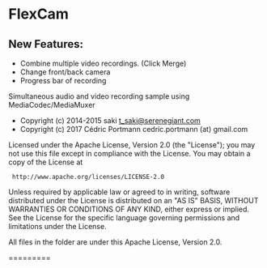 FlexCam
=========================

New Features:
---------------
 * Combine multiple video recordings. (Click Merge)
 * Change front/back camera
 * Progress bar of recording

Simultaneous audio and video recording sample using MediaCodec/MediaMuxer

 * Copyright (c) 2014-2015 saki t_saki@serenegiant.com
 * Copyright (c) 2017 Cédric Portmann cedric.portmann (at) gmail.com

 Licensed under the Apache License, Version 2.0 (the "License");
 you may not use this file except in compliance with the License.
 You may obtain a copy of the License at

     http://www.apache.org/licenses/LICENSE-2.0

 Unless required by applicable law or agreed to in writing, software
 distributed under the License is distributed on an "AS IS" BASIS,
 WITHOUT WARRANTIES OR CONDITIONS OF ANY KIND, either express or implied.
 See the License for the specific language governing permissions and
 limitations under the License.

All files in the folder are under this Apache License, Version 2.0.

=========
